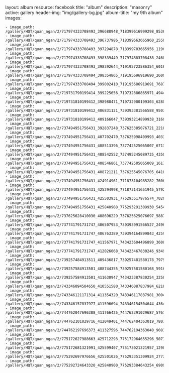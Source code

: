 
layout: album
resource: facebook
title: "album"
description: "masonry"
active: gallery
header-img: "img/gallery-bg.jpg"
album-title: "my 9th album"
images:
    
    - image_path: /gallery/HQT/quan_ngan/2/717974333708493_396688948_718399616999298_8536222798185757487_n.jpg
    - image_path: /gallery/HQT/quan_ngan/2/717974333708493_396737986_718399663665960_2550682328753374427_n.jpg
    - image_path: /gallery/HQT/quan_ngan/2/717974333708493_397294878_718399703665956_1196226124840145816_n.jpg
    - image_path: /gallery/HQT/quan_ngan/2/717974333708493_398339449_717974883708438_246827415309978865_n.jpg
    - image_path: /gallery/HQT/quan_ngan/2/717974333708493_398392644_719195723586354_6016656659230112072_n.jpg
    - image_path: /gallery/HQT/quan_ngan/2/717974333708494_398354865_719195696919690_2600219938326148507_n.jpg
    - image_path: /gallery/HQT/quan_ngan/2/717974333708494_399002410_719195686919691_7687182431961273641_n.jpg
    - image_path: /gallery/HQT/quan_ngan/2/719731790199414_399225656_719732886865971_4944453493581645018_n.jpg
    - image_path: /gallery/HQT/quan_ngan/2/719731810199412_398988471_719732900199303_6280135927459249003_n.jpg
    - image_path: /gallery/HQT/quan_ngan/2/719731810199412_406831121_739393381566588_950356657862189653_n.jpg
    - image_path: /gallery/HQT/quan_ngan/2/719731810199412_409166047_739393214899938_3160519487524329257_n.jpg
    - image_path: /gallery/HQT/quan_ngan/2/737494951756431_392837248_737625385076721_2210609081461437865_n.jpg
    - image_path: /gallery/HQT/quan_ngan/2/737494951756431_407702470_737625998409993_403363172845494446_n.jpg
    - image_path: /gallery/HQT/quan_ngan/2/737494951756431_408513396_737742525065007_6713803543769286542_n.jpg
    - image_path: /gallery/HQT/quan_ngan/2/737494951756431_408542552_737495245089735_4350588945289439168_n.jpg
    - image_path: /gallery/HQT/quan_ngan/2/737494951756431_408546861_737742505065009_1617025773963601051_n.jpg
    - image_path: /gallery/HQT/quan_ngan/2/737494951756431_408721211_737625545076705_6418822255472104563_n.jpg
    - image_path: /gallery/HQT/quan_ngan/2/737494951756431_424914961_771873104985282_7606368472893949944_n.jpg
    - image_path: /gallery/HQT/quan_ngan/2/737494951756431_425294998_771873141651945_5792797075988788574_n.jpg
    - image_path: /gallery/HQT/quan_ngan/2/737494951756431_425503931_775293517976574_7020846098482868355_n.jpg
    - image_path: /gallery/HQT/quan_ngan/2/737494951756431_425840908_775293291309930_5454596721048861476_n.jpg
    - image_path: /gallery/HQT/quan_ngan/2/737625628410030_408696229_737625625076697_5887617868871090140_n.jpg
    - image_path: /gallery/HQT/quan_ngan/2/737741791731747_406507953_739393991566527_2496605050814721058_n.jpg
    - image_path: /gallery/HQT/quan_ngan/2/737741791731747_406763389_739394164899843_4259475635984250906_n.jpg
    - image_path: /gallery/HQT/quan_ngan/2/737741791731747_411567971_743423604496899_3608867924859030226_n.jpg
    - image_path: /gallery/HQT/quan_ngan/2/737741791731747_412026068_743423467830246_934937086525879684_n.jpg
    - image_path: /gallery/HQT/quan_ngan/2/739257484913511_409436817_739257481580178_7979409522009024977_n.jpg
    - image_path: /gallery/HQT/quan_ngan/2/739257584913501_408744355_739257581580168_5916795727110976800_n.jpg
    - image_path: /gallery/HQT/quan_ngan/2/739257584913501_411630947_743423387830254_3258604819039502052_n.jpg
    - image_path: /gallery/HQT/quan_ngan/2/743346094504650_410551580_743346087837984_6218032445294367232_n.jpg
    - image_path: /gallery/HQT/quan_ngan/2/743346121171314_411354320_743346117837981_3004584755664542372_n.jpg
    - image_path: /gallery/HQT/quan_ngan/2/743346157837977_411596694_743346154504644_4364537988710608136_n.jpg
    - image_path: /gallery/HQT/quan_ngan/2/744762047696388_411766425_744762391029687_5761273223426346137_n.jpg
    - image_path: /gallery/HQT/quan_ngan/2/744762101029716_412049401_744762404363019_7807544821406439396_n.jpg
    - image_path: /gallery/HQT/quan_ngan/2/744762197696373_411327596_744762194363040_9081712952280749962_n.jpg
    - image_path: /gallery/HQT/quan_ngan/2/775172627988663_425712293_775172964655296_5071988970028262903_n.jpg
    - image_path: /gallery/HQT/quan_ngan/2/775172681321991_425599407_775173021321957_1298188419969360095_n.jpg
    - image_path: /gallery/HQT/quan_ngan/2/775292697976656_425501026_775293351309924_2773996270885057740_n.jpg
    - image_path: /gallery/HQT/quan_ngan/2/775292724643320_425840900_775293384643254_6909984878577196133_n.jpg